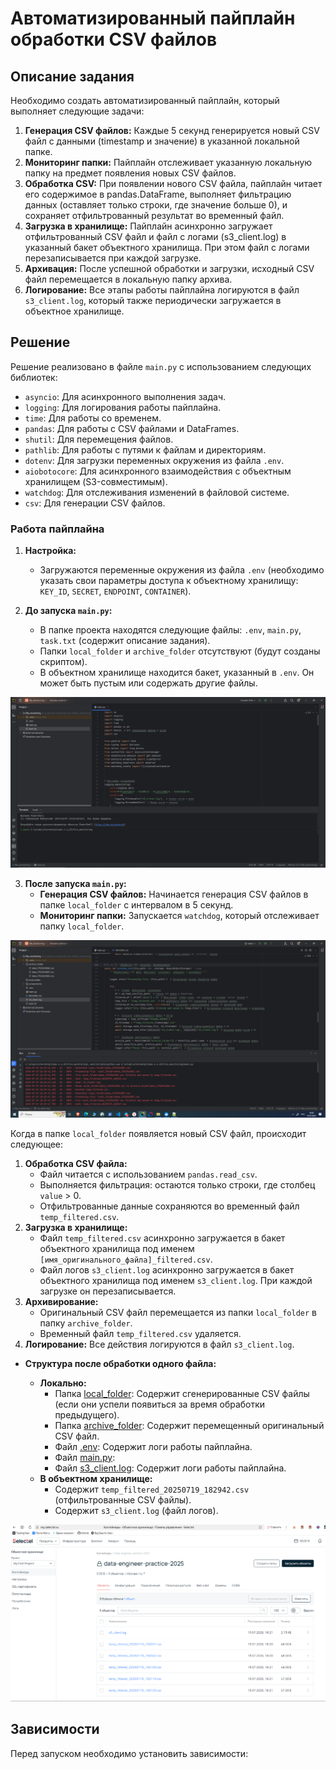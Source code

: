# Автоматизированный пайплайн обработки CSV файлов

## Описание задания

Необходимо создать автоматизированный пайплайн, который выполняет следующие задачи:

1.  **Генерация CSV файлов:**  Каждые 5 секунд генерируется новый CSV файл с данными (timestamp и значение) в указанной локальной папке.
2.  **Мониторинг папки:** Пайплайн отслеживает указанную локальную папку на предмет появления новых CSV файлов.
3.  **Обработка CSV:** При появлении нового CSV файла, пайплайн читает его содержимое в pandas.DataFrame, выполняет фильтрацию данных (оставляет только строки, где значение больше 0), и сохраняет отфильтрованный результат во временный файл.
4.  **Загрузка в хранилище:** Пайплайн асинхронно загружает отфильтрованный CSV файл и файл с логами (s3\_client.log) в указанный бакет объектного хранилища. При этом файл с логами перезаписывается при каждой загрузке.
5.  **Архивация:** После успешной обработки и загрузки, исходный CSV файл перемещается в локальную папку архива.
6.  **Логирование:** Все этапы работы пайплайна логируются в файл `s3_client.log`, который также периодически загружается в объектное хранилище.

## Решение

Решение реализовано в файле `main.py` с использованием следующих библиотек:

*   `asyncio`: Для асинхронного выполнения задач.
*   `logging`: Для логирования работы пайплайна.
*   `time`: Для работы со временем.
*   `pandas`: Для работы с CSV файлами и DataFrames.
*   `shutil`: Для перемещения файлов.
*   `pathlib`: Для работы с путями к файлам и директориям.
*   `dotenv`: Для загрузки переменных окружения из файла `.env`.
*   `aiobotocore`: Для асинхронного взаимодействия с объектным хранилищем (S3-совместимым).
*   `watchdog`: Для отслеживания изменений в файловой системе.
*   `csv`: Для генерации CSV файлов.

### Работа пайплайна

1.  **Настройка:**
    *   Загружаются переменные окружения из файла `.env` (необходимо указать свои параметры доступа к объектному хранилищу: `KEY_ID`, `SECRET`, `ENDPOINT`, `CONTAINER`).

2.  **До запуска `main.py`:**
    *   В папке проекта находятся следующие файлы: `.env`, `main.py`, `task.txt` (содержит описание задания).
    *   Папки `local_folder` и `archive_folder` отсутствуют (будут созданы скриптом).
    *   В объектном хранилище находится бакет, указанный в `.env`. Он может быть пустым или содержать другие файлы.

![1_before_start.png](screenshots//1_before_start.png)

3.  **После запуска `main.py`:**
    *   **Генерация CSV файлов:** Начинается генерация CSV файлов в папке `local_folder` с интервалом в 5 секунд.
    *   **Мониторинг папки:** Запускается `watchdog`, который отслеживает папку `local_folder`.

![2_after_start.png](screenshots//2_after_start.png)

Когда в папке `local_folder` появляется новый CSV файл, происходит следующее:


1. **Обработка CSV файла:**
    *   Файл читается с использованием `pandas.read_csv`.
    *   Выполняется фильтрация: остаются только строки, где столбец `value` > 0.
    *   Отфильтрованные данные сохраняются во временный файл `temp_filtered.csv`.
2.  **Загрузка в хранилище:**
    *   Файл `temp_filtered.csv` асинхронно загружается в бакет объектного хранилища под именем `[имя_оригинального_файла]_filtered.csv`.
    *   Файл логов `s3_client.log` асинхронно загружается в бакет объектного хранилища под именем `s3_client.log`.  При каждой загрузке он перезаписывается.
3.  **Архивирование:**
    *   Оригинальный CSV файл перемещается из папки `local_folder` в папку `archive_folder`.
    *   Временный файл `temp_filtered.csv` удаляется.
4.  **Логирование:**  Все действия логируются в файл `s3_client.log`.

   *   **Структура после обработки одного файла:**

       *   **Локально:**
           *   Папка [local_folder](file_monitoring/local_folder):  Содержит сгенерированные CSV файлы (если они успели появиться за время обработки предыдущего).
           *   Папка [archive_folder](file_monitoring/archive_folder): Содержит перемещенный оригинальный CSV файл.
           *   Файл [.env](file_monitoring/.env): Содержит логи работы пайплайна.
           *   Файл [main.py](file_monitoring/main.py):
           *   Файл [s3_client.log](file_monitoring/s3_client.log): Содержит логи работы пайплайна.
       *   **В объектном хранилище:**
           *   Содержит `temp_filtered_20250719_182942.csv` (отфильтрованные CSV файлы).
           *   Содержит `s3_client.log` (файл логов).
           
![3_selectel.png](screenshots//3_selectel.png)
## Зависимости

Перед запуском необходимо установить зависимости:
